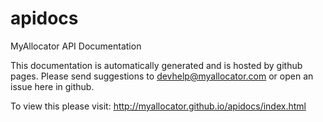apidocs
=======

MyAllocator API Documentation

This documentation is automatically generated and is hosted by github pages.
Please send suggestions to devhelp@myallocator.com or open an issue here in github.

To view this please visit: http://myallocator.github.io/apidocs/index.html

